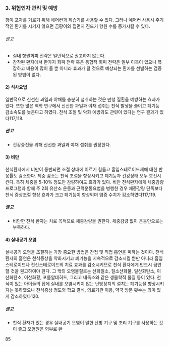 ### 3. 위험인자 관리 및 예방
팡이 포자를 거르기 위해 에어컨과 제습기를 사용할 수 있다. 그러나 에어컨 사용시 주기적인 환기를 시키지 않으면 곰팡이와 집먼지 진드기 항원 수를 증가시킬 수 있다.

###### 권고
- 실내 항원회피 전략은 일반적으로 권고하지 않는다.
- 감작된 환자에서 한가지 회피 전략 혹은 통합적 회피 전략은 일부 이득이 있으나 복잡하고 비용이 많이 들 뿐 아니라 효과가 클 것으로 예상되는 환자를 선별하는 검증된 방법이 없다.

#### 2) 식사요법
일반적으로 신선한 과일과 야채를 충분히 섭취하는 것은 만성 질환을 예방하는 효과가 있다. 또한 많은 역학 연구에서 신선한 과일과 야채 섭취는 천식 발생을 줄이고 폐기능 감소속도를 늦춘다고 하였다. 천식 조절 및 악화 예방과도 관련이 있다는 연구 결과가 있다117,118.

##### 권고
- 건강증진을 위해 신선한 과일과 야채 섭취를 권장한다.

#### 3) 비만
천식환자에서 비만이 동반되면 조절 상태에 이르기 힘들고 흡입스테로이드제에 대한 반응률도 감소한다. 체중 감소는 천식 조절을 향상시키고 폐기능과 건강상태 모두 호전시킨다. 특히 체중을 5-10% 정도만 감량하여도 효과가 있다. 비만 천식환자에게 체중감량 프로그램과 함께 주 2회 유산소 운동과 근력운동요법을 병행한 경우 체중감량 단독보다 천식 증상조절 향상 효과가 크고 폐기능이 향상되며 염증 수치가 감소하였다117,119.

##### 권고
- 비만한 천식 환자는 치료 목적으로 체중감량을 권한다. 체중감량 없이 운동만으로는 부족하다.

#### 4) 실내공기 오염
실내공기 오염을 조절하는 가장 중요한 방법은 간접 및 직접 흡연을 피하는 것이다. 천식환자의 흡연은 천식증상을 악화시키고 폐기능을 지속적으로 감소시킬 뿐만 아니라 흡입스테로이드나 전신스테로이드의 치료 효과를 감소시키므로 천식 환자에게 반드시 금연할 것을 권고하여야 한다. 그 밖의 오염물질로는 산화질소, 질소산화물, 일산화탄소, 이산화탄소, 이산화황, 포름알데히드, 그리고 내독소와 같은 생물학적 물질 등이 있다. 천식이 있는 아이들의 집에 실내를 오염시키지 않는 난방장치의 설치는 폐기능을 향상시키지는 못하였으나 천식증상 정도와 학교 결석, 의료기관 이용, 약국 방문 횟수는 의미 있게 감소하였다120.

##### 권고
- 천식 환자가 있는 경우 실내공기 오염이 덜한 난방 기구 및 조리 기구를 사용하는 것이 좋고 오염원은 외부로 환

<PAGE>85